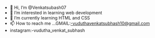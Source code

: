 - 👋 Hi, I’m @Venkatsubash07
- 👀 I’m interested in learning web development
- 🌱 I’m currently learning HTML and CSS
- 📫 How to reach me ...GMAIL:-vuduthavenkatsubhash10@gmail.com
- instagram:-vudutha_venkat_subhash

<!---
Venkatsubash07/Venkatsubash07 is a ✨ special ✨ repository because its `README.md` (this file) appears on your GitHub profile.
You can click the Preview link to take a look at your changes.
--->
